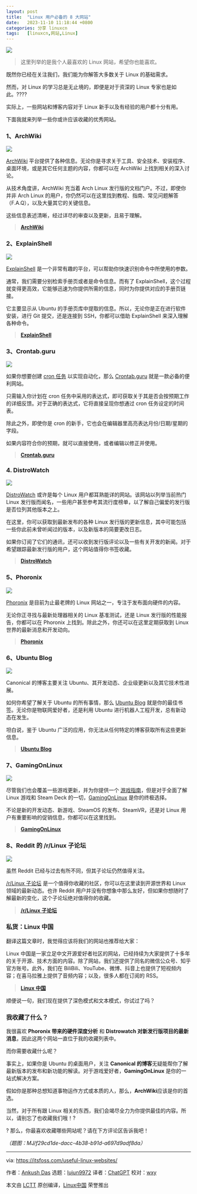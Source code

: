 ```yaml
---
layout: post
title:	"Linux 用户必备的 8 大网站"
date:	2023-11-10 11:18:44 +0800 
categories:	分享 linuxcn 
tags:	[linuxcn,网站,Linux]
---
```



![](/Asserts/Images//attachment/album/202311/10/111732lnv0n709f7n59xqv.png)



> 
> 这里列举的是我个人最喜欢的 Linux 网站，希望你也能喜欢。
> 
> 
> 


既然你已经在关注我们，我们能为你解答大多数关于 Linux 的基础需求。


然而，对 Linux 的学习总是无止境的，即便是对于资深的 Linux 专家也是如此。?‍??‍?


实际上，一些网站和博客内容对于 Linux 新手以及有经验的用户都十分有用。


下面我就来列举一些你或许应该收藏的优秀网站。


### 1、ArchWiki


![](/Asserts/Images//attachment/album/202311/10/111844pxoa86w65xzxdmw5.jpg)


[ArchWiki](https://wiki.archlinux.org/) 平台提供了各种信息。无论你是寻求关于工具、安全技术、安装程序、桌面环境，或是其它任何主题的内容，你都可以在 ArchWiki 上找到相关的深入讨论。


从技术角度讲，ArchWiki 充当着 Arch Linux 发行版的文档门户。不过，即使你并非 Arch Linux 的用户，你仍然可以在这里找到教程、指南、常见问题解答（F.A.Q），以及大量其它的关键信息。


这些信息表述清晰，经过详尽的审查以及更新，且易于理解。



> 
> **[ArchWiki](https://wiki.archlinux.org/)**
> 
> 
> 


### 2、ExplainShell


![](/Asserts/Images//attachment/album/202311/10/111845eneg71g1dgr4rhuc.jpg)


[ExplainShell](https://explainshell.com/) 是一个非常有趣的平台，可以帮助你快速识别命令中所使用的参数。


通常，我们需要分别检索手册页或者是命令信息。而有了 ExplainShell，这个过程就变得更高效，它能够迅速为你提供所需的信息，同时为你提供对应的手册页链接。


它主要显示从 Ubuntu 的手册页库中提取的信息。所以，无论你是正在进行软件安装，进行 Git 提交，还是连接到 SSH，你都可以借助 ExplainShell 来深入理解各种命令。



> 
> **[ExplainShell](https://explainshell.com/)**
> 
> 
> 


### 3、Crontab.guru


![](/Asserts/Images//attachment/album/202311/10/111845i333jmjbm8emymkq.jpg)


如果你想要创建 [cron 任务](https://itsfoss.com/cron-job/) 以实现自动化，那么 [Crontab.guru](https://crontab.guru/) 就是一款必备的便利网站。


只需输入你计划在 cron 任务中采用的表达式，即可获取关于其是否会按预期工作的详细反馈。对于正确的表达式，它将直接呈现你想通过 cron 任务设定的时间表。


除此之外，即使你是 cron 的新手，它也会在编辑器里高亮表达月份/日期/星期的字段。


如果内容符合你的预期，就可以直接使用，或者编辑以修正并使用。



> 
> **[Crontab.guru](https://crontab.guru/)**
> 
> 
> 


### 4. DistroWatch


![](/Asserts/Images//attachment/album/202311/10/111846eljj2j2kewkj00iz.jpg)


[DistroWatch](https://distrowatch.com/) 或许是每个 Linux 用户都耳熟能详的网站。该网站以列举当前热门 Linux 发行版而闻名，一些用户甚至参考其流行度榜单，以了解自己偏爱的发行版是否位列其他版本之上。


在这里，你可以获取到最新发布的各种 Linux 发行版的更新信息，其中可能包括一些你此前未曾听闻过的版本，以及新版本的简要更改日志。


如果你订阅了它们的通讯，还可以收到发行版评论以及一些有关开发的新闻。对于希望跟踪最新发行版的用户，这个网站值得你书签收藏。



> 
> **[DistroWatch](https://distrowatch.com/)**
> 
> 
> 


### 5、Phoronix


![](/Asserts/Images//attachment/album/202311/10/111846eb115foe6i16g8ae.jpg)


[Phoronix](https://www.phoronix.com/) 是目前为止最老牌的 Linux 网站之一，专注于发布面向硬件的内容。


无论你正寻找与最新处理器相关的 Linux 基准测试，还是 Linux 发行版的性能报告，你都可以在 Phoronix 上找到。除此之外，你还可以在这里定期获取到 Linux 世界的最新消息和开发动向。



> 
> **[Phoronix](https://www.phoronix.com/)**
> 
> 
> 


### 6、Ubuntu Blog


![](/Asserts/Images//attachment/album/202311/10/111846wqvzzbnddb8gdd80.jpg)


Canonical 的博客主要关注 Ubuntu、其开发动态、企业级更新以及其它技术性进展。


如何你希望了解关于 Ubuntu 的所有事情，那么 [Ubuntu Blog](https://ubuntu.com/blog) 就是你的最佳书签。无论你是物联网爱好者，还是利用 Ubuntu 进行机器人工程开发，总有新动态在发生。


坦白说，鉴于 Ubuntu 广泛的应用，你无法从任何特定的博客获取所有这些更新信息。



> 
> **[Ubuntu Blog](https://ubuntu.com/blog)**
> 
> 
> 


### 7、GamingOnLinux


![](/Asserts/Images//attachment/album/202311/10/111846z7catx5kkbxbommx.jpg)


尽管我们也会覆盖一些游戏更新，并为你提供一个 [游戏指南](https://itsfoss.com/linux-gaming-guide/)，但是对于全面了解 Linux 游戏和 Steam Deck 的一切，[GamingOnLinux](https://gamingonlinux.com/) 是你的终极选择。


不论是新的开发动态、新游戏、SteamOS 的发布、SteamVR，还是对 Linux 用户有重要影响的促销信息，你都可以在这里找到。



> 
> **[GamingOnLinux](https://gamingonlinux.com/)**
> 
> 
> 


### 8、Reddit 的 /r/Linux 子论坛


![](/Asserts/Images//attachment/album/202311/10/111846gcif59xi5fg088ia.jpg)


虽然 Reddit 已经与过去有所不同，但其子论坛仍然值得关注。


[/r/Linux 子论坛](https://www.reddit.com/r/linux/) 是一个值得你收藏的社区，你可以在这里读到开源世界和 Linux 领域的最新动态。也许 Reddit 用户并没有你想象中那么友好，但如果你想随时了解最新的变化，这个子论坛绝对值得你的收藏。



> 
> **[/r/Linux 子论坛](https://www.reddit.com/r/linux/)**
> 
> 
> 


### 私货：Linux 中国


翻译这篇文章时，我觉得应该将我们的网站也推荐给大家：


Linux 中国是一家立足中文开源爱好者社区的网站，已经持续为大家提供了十多年的关于开源、技术方面的内容。除了网站，我们还提供了同名的微信公众号、知乎官方账号。此外，我们在 BiliBili、YouTube、微博、抖音上也提供了短视频内容；在喜马拉雅上提供了音频内容；以及，很多人都在订阅的 RSS。



> 
> **[Linux 中国](https://linux.cn/)**
> 
> 
> 


顺便说一句，我们现在提供了深色模式和文本模式，你试过了吗？


### 我收藏了什么？


我很喜欢 **Phoronix 带来的硬件深度分析** 和 **Distrowatch 对新发行版项目的最新消息**，因此这两个网站一直位于我的收藏列表中。


而你需要收藏什么呢？


事实上，如果你是 Ubuntu 的桌面用户，关注 **Canonical 的博客**无疑能帮你了解最新版本的发布和新功能的解读。对于游戏爱好者，**GamingOnLinux** 是你的一站式解决方案。


假如你是那种总想知道事物运作方式或本质的人，那么，**ArchWiki**应该是你的首选。


当然，对于所有跟 Linux 相关的东西，我们会竭尽全力为你提供最佳的内容。所以，请别忘了也收藏我们哦！?


? 那么，你最喜欢收藏哪些网站呢？请在下方评论区告诉我吧！


*（题图：MJ/f29cd1de-dacc-4b38-b91d-a697d9adf8da）*




---


via: <https://itsfoss.com/useful-linux-websites/>


作者：[Ankush Das](https://itsfoss.com/author/ankush/) 选题：[lujun9972](https://github.com/lujun9972) 译者：[ChatGPT](https://linux.cn/lctt/ChatGPT) 校对：[wxy](https://github.com/wxy)


本文由 [LCTT](https://github.com/LCTT/TranslateProject) 原创编译，[Linux中国](https://linux.cn/) 荣誉推出
